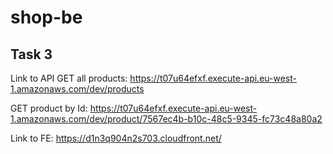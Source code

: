# shop-be

## Task 3
Link to API GET all products:
https://t07u64efxf.execute-api.eu-west-1.amazonaws.com/dev/products

GET product by Id:
https://t07u64efxf.execute-api.eu-west-1.amazonaws.com/dev/product/7567ec4b-b10c-48c5-9345-fc73c48a80a2

Link to FE:
https://d1n3q904n2s703.cloudfront.net/
